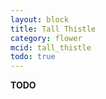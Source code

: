 ```yaml
---
layout: block
title: Tall Thistle
category: flower
mcid: tall_thistle
todo: true
---
```



**TODO**
